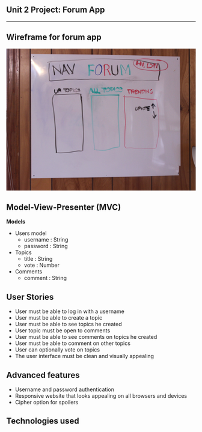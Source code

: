 ## **Unit 2 Project: Forum App** ##
--------


Wireframe for forum app
------------------------------
![enter image description here](https://github.com/codedoll/forum_app/blob/master/forum_index.JPG?raw=true)


Model-View-Presenter (MVC)
------------------------------
**Models**

 - Users model
	 - username : String
	 - password : String
 - Topics
	 - title : String
	 - vote : Number
 - Comments
	 - comment : String

User Stories
------------
 - User must be able to log in with a username
 - User must be able to create a topic
 - User must be able to see topics he created
 - User topic must be open to comments
 - User must be able to see comments on topics he created
 - User must be able to comment on other topics
 - User can optionally vote on topics
 - The user interface must be clean and visually appealing
 

Advanced features
------------
- Username and password authentication
- Responsive website that looks appealing on all browsers and devices
- Cipher option for spoilers
 


Technologies used
--------------------------------

 
